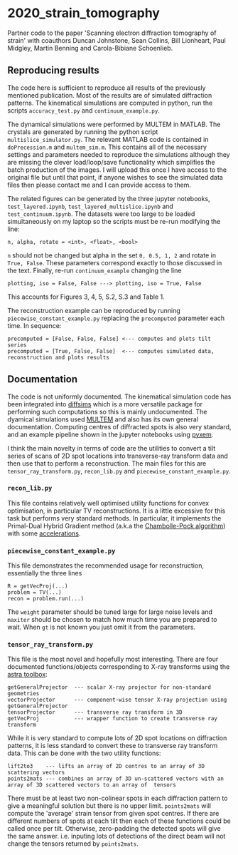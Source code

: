 # 2020_strain_tomography
Partner code to the paper 'Scanning electron diffraction tomography of strain' with coauthors Duncan Johnstone, Sean Collins, Bill Lionheart, Paul Midgley, Martin Benning and Carola-Bibiane Schoenlieb.

## Reproducing results
The code here is sufficient to reproduce all results of the previously mentioned publication.
Most of the results are of simulated diffraction patterns. The kinematical simulations are computed in python, run the scripts `accuracy_test.py` and `continuum_example.py`. 

The dynamical simulations were performed by MULTEM in MATLAB. The crystals are generated by running the python script `multislice_simulator.py`. The relevant MATLAB code is contained in `doPrecession.m` and `multem_sim.m`. This contains all of the necessary settings and parameters needed to reproduce the simulations although they are missing the clever load/loop/save functionality which simplifies the batch production of the images. I will upload this once I have access to the original file but until that point, if anyone wishes to see the simulated data files then please contact me and I can provide access to them.

The related figures can be generated by the three jupyter notebooks, `test_layered.ipynb`, `test_layered_multislice.ipynb` and `test_continuum.ipynb`. The datasets were too large to be loaded simultaneously on my laptop so the scripts must be re-run modifying the line:
```
n, alpha, rotate = <int>, <float>, <bool>
```
`n` should not be changed but alpha in the set `0, 0.5, 1, 2` and rotate in `True, False`. These parameters correspond exactly to those discussed in the text. Finally, re-run `continuum_example` changing the line 
```
plotting, iso = False, False ---> plotting, iso = True, False
```
This accounts for Figures 3, 4, 5, S.2, S.3 and Table 1.

The reconstruction example can be reproduced by running `piecewise_constant_example.py` replacing the `precomputed` parameter each time. In sequence:
```
precomputed = [False, False, False] <--- computes and plots tilt series
precomputed = [True, False, False]  <--- computes simulated data, reconstruction and plots results
```

## Documentation
The code is not uniformly documented. The kinematical simulation code has been integrated into [diffsims](https://github.com/pyxem/diffsims) which is a more versatile package for performing such computations so this is mainly undocumented. The dyamical simulations used [MULTEM](https://github.com/Ivanlh20/MULTEM) and also has its own general documentation. Computing centres of diffracted spots is also very standard, and an example pipeline shown in the jupyter notebooks using [pyxem](https://github.com/pyxem/pyxem).

I think the main novelty in terms of code are the utilities to convert a tilt series of scans of 2D spot locations into transverse-ray transform data and then use that to perform a reconstruction. The main files for this are `tensor_ray_transform.py`, `recon_lib.py` and `piecewise_constant_example.py`. 

### `recon_lib.py` 
This file contains relatively well optimised utility functions for convex optimisation, in particular TV reconstructions. It is a little excessive for this task but performs very standard methods. In particular, it implements the Primal-Dual Hybrid Gradient method (a.k.a the [Chambolle-Pock algorithm](https://link.springer.com/article/10.1007/s10851-010-0251-1)) with some [accelerations](https://arxiv.org/abs/1305.0546). 

### `piecewise_constant_example.py`
This file demonstrates the recommended usage for reconstruction, essentially the three lines
```
R = getVecProj(...)
problem = TV(...)
recon = problem.run(...)
```
The `weight` parameter should be tuned large for large noise levels and `maxiter` should be chosen to match how much time you are prepared to wait. When `gt` is not known you just omit it from the parameters.

### `tensor_ray_transform.py`
This file is the most novel and hopefully most interesting. There are four documented functions/objects corresponding to X-ray transforms using the [astra toolbox](https://github.com/astra-toolbox/astra-toolbox):
```
getGeneralProjector  --- scalar X-ray projector for non-standard geometries 
vectorProjector      --- component-wise tensor X-ray projection using getGeneralProjector
tensorProjector      --- transverse ray transform in 3D
getVecProj           --- wrapper function to create transverse ray transform
```
While it is very standard to compute lots of 2D spot locations on diffraction patterns, it is less standard to convert these to transverse ray transform data. This can be done with the two utility functions:
```
lift2to3    --- lifts an array of 2D centres to an array of 3D scattering vectors
points2mats --- combines an array of 3D un-scattered vectors with an array of 3D scattered vectors to an array of  tensors
```
There must be at least two non-colinear spots in each diffraction pattern to give a meaningful solution but there is no upper limit. `points2mats` will compute the 'average' strain tensor from given spot centres. If there are different numbers of spots at each tilt then each of these functions could be called once per tilt. Otherwise, zero-padding the detected spots will give the same answer. i.e. inputing lots of detections of the direct beam will not change the tensors returned by `points2mats`.
